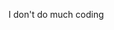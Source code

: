 I don't do much coding

<!---
joshvarghese2008/joshvarghese2008 is a ✨ special ✨ repository because its `README.md` (this file) appears on your GitHub profile.
You can click the Preview link to take a look at your changes.
--->
